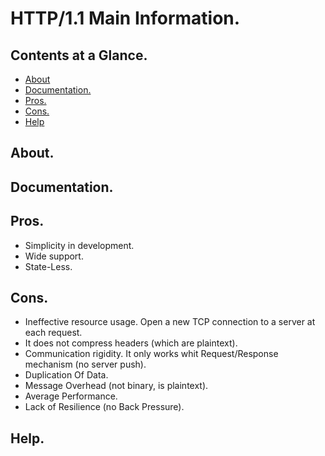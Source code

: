# HTTP/1.1 Main Information.





## Contents at a Glance.
* [About](#about)
* [Documentation.](#documentation)
* [Pros.](#pros)
* [Cons.](#cons)
* [Help](#help)





## About.





## Documentation.





## Pros.
* Simplicity in development.
* Wide support.
* State-Less.





## Cons.
* Ineffective resource usage. Open a new TCP connection to a server at each request.
* It does not compress headers (which are plaintext).
* Communication rigidity. It only works whit Request/Response mechanism (no server push). 
* Duplication Of Data.
* Message Overhead (not binary, is plaintext).
* Average Performance.
* Lack of Resilience (no Back Pressure).





## Help.
